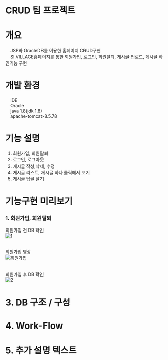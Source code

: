 
# CRUD 팀 프로젝트
# 개요
&nbsp;&nbsp;&nbsp;  JSP와 OracleDB를 이용한 홈페이지 CRUD구현<br>
&nbsp;&nbsp;&nbsp;  SI.VILLAGE홈페이지를 통한 회원가입, 로그인, 회원탈퇴, 게시글 업로드, 게시글 확인기능 구현<br>

# 개발 환경
&nbsp;&nbsp;&nbsp;  IDE<br>
&nbsp;&nbsp;&nbsp;  Oracle<br>
&nbsp;&nbsp;&nbsp;  java 1.8(jdk 1.8)<br>
&nbsp;&nbsp;&nbsp;  apache-tomcat-8.5.78<br>

# 기능 설명
  1. 회원가입, 회원탈퇴
  2. 로그인, 로그아웃
  3. 게시글 작성,삭제, 수정
  4. 게시글 리스트, 게시글 하나 클릭해서 보기
  5. 게시글 답글 달기
  
# 기능구현 미리보기

### 1. 회원가입, 회원탈퇴<br>
  회원가입 전 DB 확인<br>
  ![1](https://user-images.githubusercontent.com/121269266/209490911-d5d79513-4833-4302-ab43-63b9e6bce1c2.png)<br><br>
  
  회원가입 영상<br>
  ![회원가입](https://user-images.githubusercontent.com/121269266/209491055-1e657377-c3c8-4e33-ac8e-9a1badb13f5d.gif)<br><br>


  회원가입 후 DB 확인<br>
  ![2](https://user-images.githubusercontent.com/121269266/209491083-e5fe4794-59b2-49d0-9c78-f164a2712999.png)



  
# 3. DB 구조 / 구성
# 4. Work-Flow
# 5. 추가 설명 텍스트

